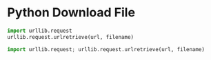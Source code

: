 # Python Download File

``` python
import urllib.request
urllib.request.urlretrieve(url, filename)
```

``` python
import urllib.request; urllib.request.urlretrieve(url, filename)
```